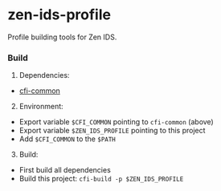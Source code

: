 # zen-ids-profile
Profile building tools for Zen IDS.

### Build

1. Dependencies:
  * [cfi-common](https://github.com/uci-plrg/cfi-common)
2. Environment:
  * Export variable `$CFI_COMMON` pointing to `cfi-common` (above)
  * Export variable `$ZEN_IDS_PROFILE` pointing to this project
  * Add `$CFI_COMMON` to the `$PATH`
3. Build:
  * First build all dependencies
  * Build this project: `cfi-build -p $ZEN_IDS_PROFILE`
